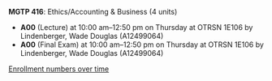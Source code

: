 **MGTP 416**: Ethics/Accounting & Business (4 units)

- **A00** (Lecture) at 10:00 am–12:50 pm on Thursday at OTRSN 1E106 by Lindenberger, Wade Douglas (A12499064)
- **A00** (Final Exam) at 10:00 am–12:50 pm on Thursday at OTRSN 1E106 by Lindenberger, Wade Douglas (A12499064)

[Enrollment numbers over time](./MGTP416.tsv)

